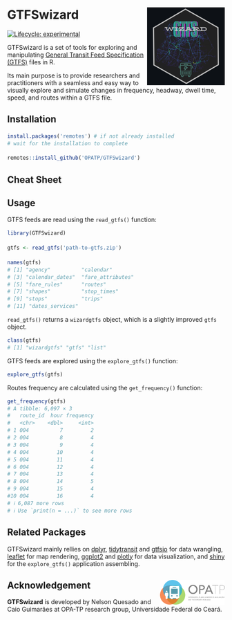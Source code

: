 # GTFSwizard <img align="right" src="GTFSwizard_logo.png?raw=true" alt="logo" width="180">
[![Lifecycle:
experimental](https://lifecycle.r-lib.org/articles/figures/lifecycle-experimental.svg)](https://lifecycle.r-lib.org/articles/stages.html)

GTFSwizard is a set of tools for exploring and manipulating [General Transit Feed Specification (GTFS)](https://gtfs.org/) files in R.

Its main purpose is to provide researchers and practitioners with a seamless and easy way to visually explore and simulate changes in  frequency, headway, dwell time, speed, and routes within a GTFS file.

## Installation
``` r
install.packages('remotes') # if not already installed
# wait for the installation to complete

remotes::install_github('OPATP/GTFSwizard')
```
## Cheat Sheet

## Usage
GTFS feeds are read using the `read_gtfs()` function:
``` r
library(GTFSwizard)

gtfs <- read_gtfs('path-to-gtfs.zip')

names(gtfs)
# [1] "agency"          "calendar"
# [3] "calendar_dates"  "fare_attributes"
# [5] "fare_rules"      "routes"
# [7] "shapes"          "stop_times"
# [9] "stops"           "trips"
# [11] "dates_services"
```

`read_gtfs()` returns a `wizardgtfs` object, which is a slightly improved `gtfs` object.

```r
class(gtfs)
# [1] "wizardgtfs" "gtfs" "list"
```

GTFS feeds are explored using the `explore_gtfs()` function:
``` r
explore_gtfs(gtfs)
```

Routes frequency are calculated using the `get_frequency()` function:
``` r
get_frequency(gtfs)
# A tibble: 6,097 × 3
#   route_id  hour frequency
#   <chr>    <dbl>     <int>
# 1 004          7         2
# 2 004          8         4
# 3 004          9         4
# 4 004         10         4
# 5 004         11         4
# 6 004         12         4
# 7 004         13         4
# 8 004         14         5
# 9 004         15         4
#10 004         16         4
# ℹ 6,087 more rows
# ℹ Use `print(n = ...)` to see more rows
```

## Related Packages
GTFSwizard mainly rellies on [dplyr](https://dplyr.tidyverse.org/), [tidytransit](https://cran.r-project.org/web/packages/tidytransit/vignettes/introduction.html) and [gtfsio](https://r-transit.github.io/gtfsio/articles/gtfsio.html) for data wrangling, [leaflet](https://leafletjs.com/) for map rendering, [ggplot2](https://ggplot2.tidyverse.org/) and [plotly](https://plotly.com/r/) for data visualization, and [shiny](https://shiny.posit.co/) for the `explore_gtfs()` application assembling.

## Acknowledgement <a href="https://www.ipea.gov.br"><img align="right" src="opatp.png" alt="OPA-TP" width="150" /></a>
**GTFSwizard** is developed by Nelson Quesado and Caio Guimarães at OPA-TP research group, Universidade Federal do Ceará.
